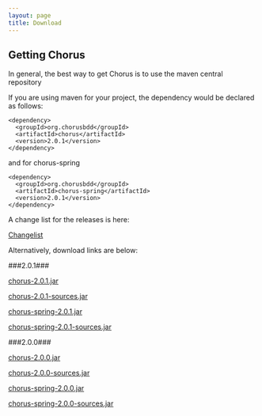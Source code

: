 ```yaml
---
layout: page
title: Download
---
```


## Getting Chorus

In general, the best way to get Chorus is to use the maven central repository

If you are using maven for your project, the dependency would be declared as follows:

    <dependency>
      <groupId>org.chorusbdd</groupId>
      <artifactId>chorus</artifactId>
      <version>2.0.1</version>
    </dependency>

and for chorus-spring

    <dependency>
      <groupId>org.chorusbdd</groupId>
      <artifactId>chorus-spring</artifactId>
      <version>2.0.1</version>
    </dependency>
    
A change list for the releases is here:
    
[Changelist](/pages/Resources/Changelist)

Alternatively, download links are below:

###2.0.1###

[chorus-2.0.1.jar](http://search.maven.org/remotecontent?filepath=org/chorusbdd/chorus/2.0.0/chorus-2.0.0.jar)

[chorus-2.0.1-sources.jar](http://search.maven.org/remotecontent?filepath=org/chorusbdd/chorus/2.0.0/chorus-2.0.0-sources.jar)

[chorus-spring-2.0.1.jar](http://search.maven.org/remotecontent?filepath=org/chorusbdd/chorus-spring/2.0.0/chorus-spring-2.0.0.jar)

[chorus-spring-2.0.1-sources.jar](http://search.maven.org/remotecontent?filepath=org/chorusbdd/chorus-spring/2.0.0/chorus-spring-2.0.0-sources.jar)


###2.0.0###

[chorus-2.0.0.jar](http://search.maven.org/remotecontent?filepath=org/chorusbdd/chorus/2.0.0/chorus-2.0.0.jar)

[chorus-2.0.0-sources.jar](http://search.maven.org/remotecontent?filepath=org/chorusbdd/chorus/2.0.0/chorus-2.0.0-sources.jar)

[chorus-spring-2.0.0.jar](http://search.maven.org/remotecontent?filepath=org/chorusbdd/chorus-spring/2.0.0/chorus-spring-2.0.0.jar)

[chorus-spring-2.0.0-sources.jar](http://search.maven.org/remotecontent?filepath=org/chorusbdd/chorus-spring/2.0.0/chorus-spring-2.0.0-sources.jar)



